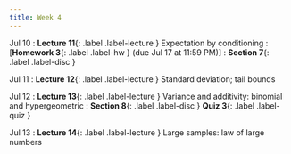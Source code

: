```yaml
---
title: Week 4
---
```


Jul 10
: **Lecture 11**{: .label .label-lecture } Expectation by conditioning
: [**Homework 3**{: .label .label-hw } (due Jul 17 at 11:59 PM)]
: **Section 7**{: .label .label-disc }

Jul 11
: **Lecture 12**{: .label .label-lecture } Standard deviation; tail bounds


Jul 12
: **Lecture 13**{: .label .label-lecture } Variance and additivity: binomial and hypergeometric
: **Section 8**{: .label .label-disc } **Quiz 3**{: .label .label-quiz }

Jul 13
: **Lecture 14**{: .label .label-lecture } Large samples: law of large numbers
